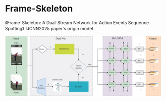 # Frame-Skeleton
《Frame-Skeleton: A Dual-Stream Network for Action Events Sequence Spotting》
IJCNN2025 paper's origin model 

![Frame-skeleton](./images/model.jpg)
